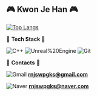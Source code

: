 ## :video_game: Kwon Je Han :video_game:

[![Top Langs](https://github-readme-stats.vercel.app/api/top-langs/?username=KwonJeHan&layout=compact)](https://github.com/anuraghazra/github-readme-stats)



:pencil: **Tech Stack** :pencil:

![C++](https://img.shields.io/badge/C++-00599C.svg?&style=for-the-badge&logo=C++&logoColor=white) ![Unreal%20Engine](https://img.shields.io/badge/Unreal%20Engine-0E1128.svg?&style=for-the-badge&logo=Unreal%20Engine&logoColor=white) ![Git](https://img.shields.io/badge/Git-F05032.svg?&style=for-the-badge&logo=Git&logoColor=white)



:postbox: **Contacts** :postbox:

![Gmail](https://img.shields.io/badge/Gmail-EA4335.svg?&style=for-the-badge&logo=Gmail&logoColor=white) **rnjswpgks@gmail.com**

![Naver](https://img.shields.io/badge/Naver-03C75ㅁ.svg?&style=for-the-badge&logo=Naver&logoColor=white) **rnjswpgks@naver.com**
